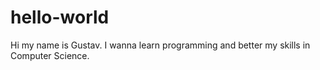 # hello-world

Hi my name is Gustav.
I wanna learn programming and better my skills in Computer Science.
